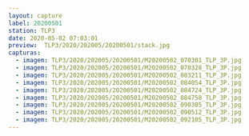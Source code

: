 ```yaml
---
layout: capture
label: 20200501
station: TLP3
date: 2020-05-02 07:03:01
preview:  TLP3/2020/202005/20200501/stack.jpg
capturas:
  - imagem: TLP3/2020/202005/20200501/M20200502_070301_TLP_3P.jpg
  - imagem: TLP3/2020/202005/20200501/M20200502_070328_TLP_3P.jpg
  - imagem: TLP3/2020/202005/20200501/M20200502_083211_TLP_3P.jpg
  - imagem: TLP3/2020/202005/20200501/M20200502_084054_TLP_3P.jpg
  - imagem: TLP3/2020/202005/20200501/M20200502_084724_TLP_3P.jpg
  - imagem: TLP3/2020/202005/20200501/M20200502_084758_TLP_3P.jpg
  - imagem: TLP3/2020/202005/20200501/M20200502_090305_TLP_3P.jpg
  - imagem: TLP3/2020/202005/20200501/M20200502_090512_TLP_3P.jpg
  - imagem: TLP3/2020/202005/20200501/M20200502_092105_TLP_3P.jpg
---
```

